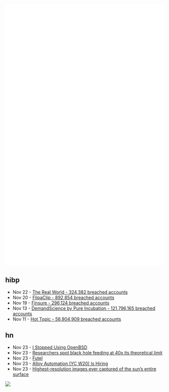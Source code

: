 ![Metrics](https://raw.githubusercontent.com/phixion/phixion/master/metrics.svg)

## hibp

<!--
for https://github.com/phixion/phixion/blob/main/.github/workflows/feeds.yml
-->
<!--START_SECTION:haveibeenpwnd-->
- Nov 22 - [The Real World - 324,382 breached accounts](https://haveibeenpwned.com/PwnedWebsites#TheRealWorld)
- Nov 20 - [FlipaClip - 892,854 breached accounts](https://haveibeenpwned.com/PwnedWebsites#FlipaClip)
- Nov 19 - [Finsure - 296,124 breached accounts](https://haveibeenpwned.com/PwnedWebsites#Finsure)
- Nov 13 - [DemandScience by Pure Incubation - 121,796,165 breached accounts](https://haveibeenpwned.com/PwnedWebsites#DemandScience)
- Nov 11 - [Hot Topic - 56,904,909 breached accounts](https://haveibeenpwned.com/PwnedWebsites#HotTopic)
<!--END_SECTION:haveibeenpwnd-->

## hn

<!--
for https://github.com/phixion/phixion/blob/main/.github/workflows/feeds.yml
-->
<!--START_SECTION:hn-->
- Nov 23 - [I Stopped Using OpenBSD](https://dataswamp.org/~solene/2024-11-15-why-i-stopped-using-openbsd.html)
- Nov 23 - [Researchers spot black hole feeding at 40x its theoretical limit](https://arstechnica.com/science/2024/11/researchers-spot-black-hole-feeding-at-40x-its-theoretical-limit/)
- Nov 23 - [Futel](https://futel.net/)
- Nov 23 - [Alloy Automation (YC W20) Is Hiring](https://www.ycombinator.com/companies/alloy-automation/jobs/RGzvGvb-software-engineering-manager)
- Nov 23 - [Highest-resolution images ever captured of the sun’s entire surface](https://www.smithsonianmag.com/smart-news/check-out-the-highest-resolution-images-ever-captured-of-the-suns-entire-surface-180985518/)
<!--END_SECTION:hn-->

<!--
for https://yhype.me
-->
![](https://hit.yhype.me/github/profile?user_id=13013670)

